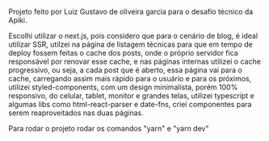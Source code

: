 Projeto feito por Luiz Gustavo de oliveira garcia para o desafio técnico da Apiki.

Escolhi utilizar o next.js, pois considero que para o cenário de blog, é ideal utilizar SSR, utilzei na página de listagem técnicas para que em tempo de deploy fossem feitas o cache dos posts, onde o próprio servidor fica responsável por renovar esse cache, e nas páginas internas utilizei o cache progressivo, ou seja, a cada post que é aberto, essa página vai para o cache, carregando assim mais rápido para o usuário e para os próximos, utilizei styled-components, com um design minimalista, porém 100% responsivo, do celular, tablet, monitor e grandes telas, utilizei typescript e algumas libs como html-react-parser e date-fns, criei componentes para serem reaproveitados nas duas páginas.

Para rodar o projeto rodar os comandos "yarn" e "yarn dev"
